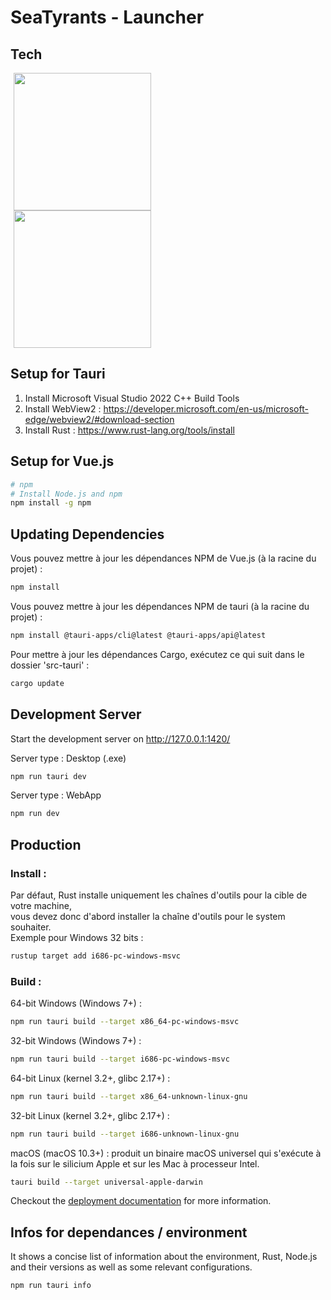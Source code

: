 # SeaTyrants - Launcher

## Tech

<a href="https://www.postgresql.org/docs/" style="margin-left: 25px;">
  <img src="https://ordina-jworks.github.io/img/vue-with-typescript/vue-plus-typescript.png" alt="" width="220" height="auto" style="margin-left: -20px" />
</a> <br />

<a href="https://www.postgresql.org/docs/" style="margin-left: 25px;">
  <img src="https://d33wubrfki0l68.cloudfront.net/4112b407ce93d899a0e499bbefa9fc172b11685e/49ffa/meta/tauri_logo_dark.svg
" alt="" width="220" height="auto" style="margin-left: -20px" />
</a>

## Setup for Tauri
1. Install Microsoft Visual Studio 2022 C++ Build Tools
2. Install WebView2 : https://developer.microsoft.com/en-us/microsoft-edge/webview2/#download-section
3. Install Rust : https://www.rust-lang.org/tools/install

## Setup for Vue.js

```bash
# npm
# Install Node.js and npm
npm install -g npm
```


## Updating Dependencies

Vous pouvez mettre à jour les dépendances NPM de Vue.js (à la racine du projet) :
```bash
npm install
```

Vous pouvez mettre à jour les dépendances NPM de tauri (à la racine du projet) :
```bash
npm install @tauri-apps/cli@latest @tauri-apps/api@latest
```

Pour mettre à jour les dépendances Cargo, exécutez ce qui suit dans le dossier 'src-tauri' :
```bash
cargo update
```


## Development Server
Start the development server on http://127.0.0.1:1420/

Server type : Desktop (.exe)
```bash
npm run tauri dev
```

Server type : WebApp
```bash
npm run dev
```

## Production

### Install :
Par défaut, Rust installe uniquement les chaînes d'outils pour la cible de votre machine, <br />
vous devez donc d'abord installer la chaîne d'outils pour le system souhaiter. <br />
Exemple pour Windows 32 bits :
```bash
rustup target add i686-pc-windows-msvc
```

### Build :

64-bit Windows (Windows 7+) :
```bash
npm run tauri build --target x86_64-pc-windows-msvc
```

32-bit Windows (Windows 7+) :
```bash
npm run tauri build --target i686-pc-windows-msvc
```

64-bit Linux (kernel 3.2+, glibc 2.17+) :
```bash
npm run tauri build --target x86_64-unknown-linux-gnu
```

32-bit Linux (kernel 3.2+, glibc 2.17+) :
```bash
npm run tauri build --target i686-unknown-linux-gnu	
```

macOS (macOS 10.3+) :
produit un binaire macOS universel qui s'exécute à la fois sur le silicium Apple et sur les Mac à processeur Intel.
```bash
tauri build --target universal-apple-darwin
```

Checkout the [deployment documentation](https://tauri.app/v1/guides/building/) for more information.

## Infos for dependances / environment

It shows a concise list of information about the environment, Rust, Node.js and their versions as well as some relevant configurations.

```bash
npm run tauri info
```
